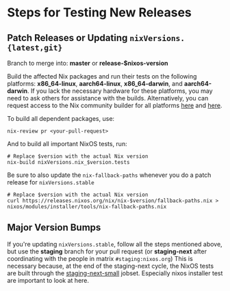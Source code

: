 # Steps for Testing New Releases

## Patch Releases or Updating `nixVersions.{latest,git}`

Branch to merge into: **master** or **release-$nixos-version**

Build the affected Nix packages and run their tests on the following platforms: **x86_64-linux**, **aarch64-linux**, **x86_64-darwin**, and **aarch64-darwin**.
If you lack the necessary hardware for these platforms, you may need to ask others for assistance with the builds.
Alternatively, you can request access to the Nix community builder for all platforms [here](https://github.com/NixOS/aarch64-build-box) and [here](https://nix-community.org/community-builder/).

To build all dependent packages, use:

```
nix-review pr <your-pull-request>
```

And to build all important NixOS tests, run:

```
# Replace $version with the actual Nix version
nix-build nixVersions.nix_$version.tests
```

Be sure to also update the `nix-fallback-paths` whenever you do a patch release for `nixVersions.stable`

```
# Replace $version with the actual Nix version
curl https://releases.nixos.org/nix/nix-$version/fallback-paths.nix > nixos/modules/installer/tools/nix-fallback-paths.nix
```

## Major Version Bumps

If you're updating `nixVersions.stable`, follow all the steps mentioned above, but use the **staging** branch for your pull request (or **staging-next** after coordinating with the people in matrix `#staging:nixos.org`)
This is necessary because, at the end of the staging-next cycle, the NixOS tests are built through the [staging-next-small](https://hydra.nixos.org/jobset/nixos/staging-next-small) jobset.
Especially nixos installer test are important to look at here.
